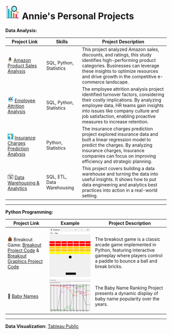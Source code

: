 
# <img src="https://github.com/anniecnchang/annie-personal-projects/blob/main/data-analysis/port.png" alt="Alt text" width="45" height="45"> Annie's Personal Projects

**Data Analysis:**

| Project Link | Skills | Project Description | 
|---|---|---|
| <img src="https://github.com/anniecnchang/annie-personal-projects/blob/main/data-analysis/amazon.png" alt="Alt text" width="15" height="15"> [Amazon Product Sales Analysis](https://github.com/anniecnchang/annie-personal-projects/blob/main/data-analysis/Amazon%20Products%20Exploratory%20Data%20Analysis.ipynb) | SQL, Python, Statistics | This project analyzed Amazon sales, discounts, and ratings, this study identifies high-performing product categories. Businesses can leverage these insights to optimize resources and drive growth in the competitive e-commerce landscape.
| <img src="https://github.com/anniecnchang/annie-personal-projects/blob/main/data-analysis/employee.png" alt="Alt text" width="18" height="18"> [Employee Attrition Analysis](https://github.com/anniecnchang/annie-personal-projects/blob/main/data-analysis/Employee%20Attrition%20Analysis.ipynb) | SQL, Python, Statistics | The employee attrition analysis project identified turnover factors, considering their costly implications. By analyzing employee data, HR teams gain insights into issues like company culture and job satisfaction, enabling proactive measures to increase retention. |
| <img src="https://github.com/anniecnchang/annie-personal-projects/blob/main/data-analysis/insurance.png" alt="Alt text" width="18" height="18"> [Insurance Charges Prediction Analysis](https://github.com/anniecnchang/annie-personal-projects/blob/main/data-analysis/Insurance%20Charges%20Prediction%20Analysis.ipynb) | Python, Statistics | The insurance charges prediction project explored insurance data and built a linear regression model to predict the charges. By analyzing insurance charges, Insurance companies can focus on improving efficiency and strategic planning. |
| <img src="https://github.com/anniecnchang/annie-personal-projects/blob/main/data-analysis/data_warehouse.png" alt="Alt text" width="18" height="18"> [Data Warehousing & Analytics](https://github.com/anniecnchang/sql-data-warehouse-project) | SQL, ETL, Data Warehousing | This project covers building a data warehouse and turning the data into useful insights. It shows how to put data engineering and analytics best practices into action in a real-world setting. |

---

**Python Programming:**

| Project Link | Example | Project Description | 
|---|---|---|
| <img src="https://github.com/anniecnchang/annie-personal-projects/blob/main/data-analysis/bricks.png" alt="Alt text" width="15" height="15"> Breakout Game: [Breakout Project Code](https://github.com/anniecnchang/annie-personal-projects/blob/main/python-programming/breakout.py) & [Breakout Graphics Project Code](https://github.com/anniecnchang/annie-personal-projects/blob/main/python-programming/breakoutgraphics.py) | ![Image Alt Text](https://github.com/anniecnchang/annie-personal-projects/blob/main/python-programming/breakoutpic.png) | The breakout game is a classic arcade game implemented in Python, featuring interactive gameplay where players control a paddle to bounce a ball and break bricks.
| 👩 [Baby Names](https://github.com/anniecnchang/annie-personal-projects/blob/main/python-programming/babygraphics.py) | ![Image Alt Text](https://github.com/anniecnchang/annie-personal-projects/blob/main/python-programming/babynamespic.png) | The Baby Name Ranking Project presents a dynamic display of baby name popularity over the years. |

---

**Data Visualization:**
[Tableau Public](https://public.tableau.com/app/profile/annie.chang7212/vizzes)

